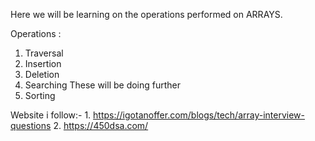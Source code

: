 Here we will be learning on the operations performed on ARRAYS.

Operations :
1. Traversal
2. Insertion
3. Deletion
4. Searching 
                                    These will be doing further
5. Sorting


Website i follow:- 1. https://igotanoffer.com/blogs/tech/array-interview-questions
                   2. https://450dsa.com/

